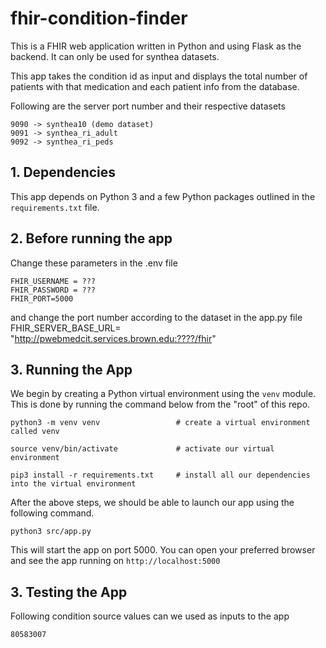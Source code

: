 # fhir-condition-finder

This is a FHIR web application written in Python and using Flask as the backend. It can only be used for synthea datasets.

This app takes the condition id as input and displays the total number of patients with that medication and each patient info from the database.

Following are the server port number and their respective datasets

```
9090 -> synthea10 (demo dataset)
9091 -> synthea_ri_adult
9092 -> synthea_ri_peds
```

## 1. Dependencies
This app depends on Python 3 and a few Python packages outlined in the `requirements.txt` file. 

## 2. Before running the app

Change these parameters in the .env file

```
FHIR_USERNAME = ???
FHIR_PASSWORD = ???
FHIR_PORT=5000
```

and change the port number according to the dataset in the app.py file 
FHIR_SERVER_BASE_URL= "http://pwebmedcit.services.brown.edu:????/fhir"

## 3. Running the App

We begin by creating a Python virtual environment using the `venv` module. This is done by running the command below from the "root" of this repo. 

```
python3 -m venv venv                 # create a virtual environment called venv

source venv/bin/activate             # activate our virtual environment

pip3 install -r requirements.txt     # install all our dependencies into the virtual environment
```


After the above steps, we should be able to launch our app using the following command.

```
python3 src/app.py
```


This will start the app on port 5000. You can open your preferred browser and see the app running on `http://localhost:5000`

## 3. Testing the App

Following condition source values can we used as inputs to the app

```
80583007
```

